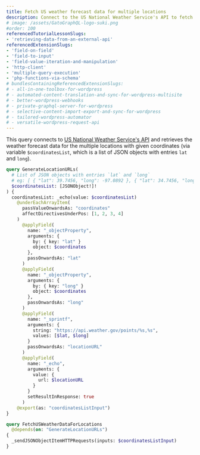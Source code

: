 ```yaml
---
title: Fetch US weather forecast data for multiple locations
description: Connect to the US National Weather Service's API to fetch weather forecast data
# image: /assets/GatoGraphQL-logo-suki.png
#order: 100
referencedTutorialLessonSlugs:
- 'retrieving-data-from-an-external-api'
referencedExtensionSlugs:
- 'field-on-field'
- 'field-to-input'
- 'field-value-iteration-and-manipulation'
- 'http-client'
- 'multiple-query-execution'
- 'php-functions-via-schema'
# bundlesContainingReferencedExtensionSlugs:
# - all-in-one-toolbox-for-wordpress
# - automated-content-translation-and-sync-for-wordpress-multisite
# - better-wordpress-webhooks
# - private-graphql-server-for-wordpress
# - selective-content-import-export-and-sync-for-wordpress
# - tailored-wordpress-automator
# - versatile-wordpress-request-api
---
```


This query connects to [US National Weather Service's API](https://www.weather.gov/documentation/services-web-api) and retrieves the weather forecast data for the multiple locations with given coordinates (via variable `$coordinatesList`, which is a list of JSON objects with entries `lat` and `long`).

```graphql
query GenerateLocationURLs(
  # List of JSON objects with entries `lat` and `long`
  # eg: [ { "lat": 39.7456, "long": -97.0892 }, { "lat": 34.7456, "long": -77.0892 } ]
  $coordinatesList: [JSONObject!]!
) {
  coordinatesList: _echo(value: $coordinatesList)
    @underEachArrayItem(
      passValueOnwardsAs: "coordinates"
      affectDirectivesUnderPos: [1, 2, 3, 4]
    )
      @applyField(
        name: "_objectProperty",
        arguments: {
          by: { key: "lat" }
          object: $coordinates
        },
        passOnwardsAs: "lat"
      )
      @applyField(
        name: "_objectProperty",
        arguments: {
          by: { key: "long" }
          object: $coordinates
        },
        passOnwardsAs: "long"
      )
      @applyField(
        name: "_sprintf",
        arguments: {
          string: "https://api.weather.gov/points/%s,%s",
          values: [$lat, $long]
        }
        passOnwardsAs: "locationURL"
      )
      @applyField(
        name: "_echo",
        arguments: {
          value: {
            url: $locationURL
          }
        }
        setResultInResponse: true
      )
    @export(as: "coordinatesListInput")
}

query FetchUSWeatherDataForLocations
  @depends(on: "GenerateLocationURLs")
{
  _sendJSONObjectItemHTTPRequests(inputs: $coordinatesListInput)
}
```
